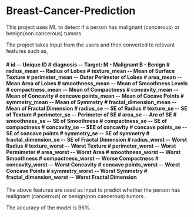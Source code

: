 # Breast-Cancer-Prediction

This project uses ML to detect if a person has malignant (cancerous) or benign(non cancerous) tumors.

The project takes input from the users and then converted to relevant features such as,

 
<h4>
# id -- Unique ID
# diagnosis -- Target: M - Malignant B - Benign
# radius_mean -- Radius of Lobes
# texture_mean -- Mean of Surface Texture
# perimeter_mean -- Outer Perimeter of Lobes
# area_mean -- Mean Area of Lobes
# smoothness_mean -- Mean of Smoothness Levels
# compactness_mean -- Mean of Compactness
# concavity_mean -- Mean of Concavity
# concave points_mean -- Mean of Cocave Points
# symmetry_mean -- Mean of Symmetry
# fractal_dimension_mean -- Mean of Fractal Dimension
# radius_se -- SE of Radius
# texture_se -- SE of Texture
# perimeter_se -- Perimeter of SE
# area_se -- Are of SE
# smoothness_se -- SE of Smoothness
# compactness_se  -- SE of compactness
# concavity_se -- SEE of concavity
# concave points_se -- SE of concave points
# symmetry_se -- SE of symmetry
# fractal_dimension_se -- SE of Fractal Dimension
# radius_worst -- Worst Radius
# texture_worst -- Worst Texture
# perimeter_worst -- Worst Permimeter
# area_worst -- Worst Area
# smoothness_worst -- Worst Smoothness
# compactness_worst -- Worse Compactness
# concavity_worst -- Worst Concavity
# concave points_worst -- Worst Concave Points
# symmetry_worst -- Worst Symmetry
# fractal_dimension_worst -- Worst Fractal Dimension
</h4>

The above features are used as input to predict whether the person has malignant (cancerous) or benign(non cancerous) tumors.

The accuracy of the model is 96%.

